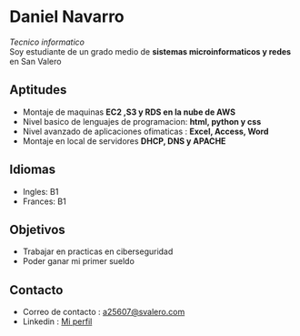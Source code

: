 # Daniel Navarro
_Tecnico informatico_
<br>
Soy estudiante de un grado medio de **sistemas microinformaticos y redes** en San Valero






## Aptitudes
- Montaje de maquinas **EC2 ,S3 y RDS en la nube de AWS**
- Nivel basico de lenguajes de programacion: **html, python y css**
- Nivel avanzado de aplicaciones ofimaticas : **Excel, Access, Word**
- Montaje en local de servidores **DHCP, DNS y APACHE**

## Idiomas
- Ingles: B1
- Frances: B1

## Objetivos
- Trabajar en practicas en ciberseguridad
- Poder ganar mi primer sueldo


## Contacto
- Correo de contacto : a25607@svalero.com
- Linkedin : [Mi perfil](https://www.linkedin.com/in/daniel-navarro-94b734239/)


